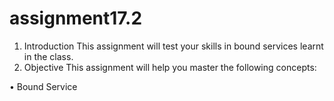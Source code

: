 # assignment17.2

1. Introduction
This assignment will test your skills in bound services learnt in the class.
2. Objective
This assignment will help you master the following concepts:

• Bound Service
